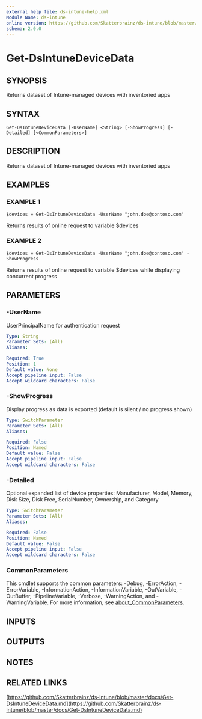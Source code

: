 ```yaml
---
external help file: ds-intune-help.xml
Module Name: ds-intune
online version: https://github.com/Skatterbrainz/ds-intune/blob/master/docs/Get-DsIntuneDeviceData.md
schema: 2.0.0
---
```


# Get-DsIntuneDeviceData

## SYNOPSIS
Returns dataset of Intune-managed devices with inventoried apps

## SYNTAX

```
Get-DsIntuneDeviceData [-UserName] <String> [-ShowProgress] [-Detailed] [<CommonParameters>]
```

## DESCRIPTION
Returns dataset of Intune-managed devices with inventoried apps

## EXAMPLES

### EXAMPLE 1
```
$devices = Get-DsIntuneDeviceData -UserName "john.doe@contoso.com"
```

Returns results of online request to variable $devices

### EXAMPLE 2
```
$devices = Get-DsIntuneDeviceData -UserName "john.doe@contoso.com" -ShowProgress
```

Returns results of online request to variable $devices while displaying concurrent progress

## PARAMETERS

### -UserName
UserPrincipalName for authentication request

```yaml
Type: String
Parameter Sets: (All)
Aliases:

Required: True
Position: 1
Default value: None
Accept pipeline input: False
Accept wildcard characters: False
```

### -ShowProgress
Display progress as data is exported (default is silent / no progress shown)

```yaml
Type: SwitchParameter
Parameter Sets: (All)
Aliases:

Required: False
Position: Named
Default value: False
Accept pipeline input: False
Accept wildcard characters: False
```

### -Detailed
Optional expanded list of device properties: Manufacturer, Model, Memory, 
Disk Size, Disk Free, SerialNumber, Ownership, and Category

```yaml
Type: SwitchParameter
Parameter Sets: (All)
Aliases:

Required: False
Position: Named
Default value: False
Accept pipeline input: False
Accept wildcard characters: False
```

### CommonParameters
This cmdlet supports the common parameters: -Debug, -ErrorAction, -ErrorVariable, -InformationAction, -InformationVariable, -OutVariable, -OutBuffer, -PipelineVariable, -Verbose, -WarningAction, and -WarningVariable. For more information, see [about_CommonParameters](http://go.microsoft.com/fwlink/?LinkID=113216).

## INPUTS

## OUTPUTS

## NOTES

## RELATED LINKS

[https://github.com/Skatterbrainz/ds-intune/blob/master/docs/Get-DsIntuneDeviceData.md](https://github.com/Skatterbrainz/ds-intune/blob/master/docs/Get-DsIntuneDeviceData.md)

